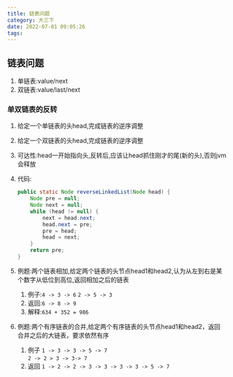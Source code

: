 ```yaml
---
title: 链表问题
category: 大三下
date: 2022-07-01 09:05:26
tags:
---
```

## 链表问题
1. 单链表:value/next
2. 双链表:value/last/next
### 单双链表的反转
1. 给定一个单链表的头head,完成链表的逆序调整
2. 给定一个双链表的头head,完成链表的逆序调整
3. 可达性:head一开始指向头,反转后,应该让head抓住刚才的尾(新的头),否则jvm会释放
4. 代码:
    ```java
    public static Node reverseLinkedList(Node head) {
        Node pre = null;
        Node next = null;
        while (head != null) {
            next = head.next;
            head.next = pre;
            pre = head;
            head = next;
        }
        return pre;
    }
    ```

5. 例题:两个链表相加,给定两个链表的头节点head1和head2,认为从左到右是某个数字从低位到高位,返回相加之后的链表
   1. 例子:`4 -> 3 -> 6`  `2 -> 5 -> 3`
   2. 返回:`6 -> 8 -> 9`
   3. 解释:`634 + 352 = 986`
6. 例题:两个有序链表的合并,给定两个有序链表的头节点head1和head2，返回合并之后的大链表，要求依然有序
   1. 例子 `1 -> 3 -> 3 -> 5 -> 7`  
        `2 -> 2 > 3 -> 3-> 7`
   1. 返回 `1 -> 2 -> 2 -> 3 -> 3 -> 3 -> 3 -> 5 -> 7`